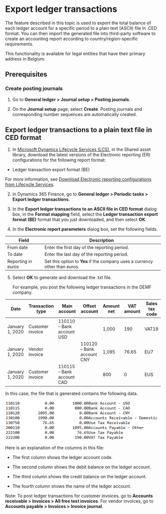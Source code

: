 # Export ledger transactions

The feature described in this topic is used to export the total balance of each
ledger account for a specific period to a plain text (ASCII) file in .CED
format. You can then import the generated file into third-party software to
create an accounting report according to country/region-specific requirements.

This functionality is available for legal entities that have their primary
address in Belgium.

## Prerequisites

### Create posting journals

1.  Go to **General ledger \> Journal setup \> Posting journals**.

2.  On the **Journal setup** page, select **Create**. Posting journals and
    corresponding number sequences are automatically created.

## Export ledger transactions to a plain text file in CED format

1.  In [Microsoft Dynamics Lifecycle Services (LCS)](https://lcs.dynamics.com/V2), in the Shared asset library,
    download the latest versions of the Electronic reporting (ER) configurations
    for the following report format:

-   Ledger transaction export format (BE)

For more information, see [Download Electronic reporting configurations from Lifecycle Services](https://docs.microsoft.com/dynamics365/dev-itpro/analytics/download-electronic-reporting-configuration-lcs).

2.  In Dynamics 365 Finance, go to **General ledger \> Periodic tasks \> Export
    ledger transactions**.

3.  In the **Export ledger transactions to an ASCII file in CED format** dialog
    box, in the **Format mapping** field, select the **Ledger transaction export
    format (BE)** format that you just downloaded, and then select **OK**.

4.  In the **Electronic report parameters** dialog box, set the following
    fields.

| **Field**          | **Description**                                                             |
|--------------------|-----------------------------------------------------------------------------|
| From date          | Enter the first day of the reporting period.                                |
| To date            | Enter the last day of the reporting period.                                 |
| Reporting in euros | Set this option to **Yes** if the company uses a currency other than euros. |

5.  Select **OK** to generate and download the .txt file.

    For example, you post the following ledger transactions in the DEMF company.

| **Date**        | **Transaction type** | **Main account**          | **Offset account**        | **Amount net** | **VAT amount** | **Sales tax code** |
|-----------------|----------------------|---------------------------|---------------------------|----------------|----------------|--------------------|
| January 1, 2020 | Customer invoice     | 110110 – Bank account USD |                           | 1,000          | 190            | VAT19              |
| January 1, 2020 | Vendor invoice       |                           | 110120 – Bank account CNY | 1,095          | 76.65          | EU7                |
| January 1, 2020 | Customer invoice     | 110115 – Bank account CAD |                           | 800            | 0              | EUS                |

In this case, the file that is generated contains the following data.

![](media/1_Export_ledger_transactions.png)

Here is an explanation of the columns in this file:

-   The first column shows the ledger account code.

-   The second column shows the debit balance on the ledger account.

-   The third column shows the credit balance on the ledger account.

-   The fourth column shows the name of the ledger account.

Note: To post ledger transactions for customer invoices, go to **Accounts
receivable \> Invoices \> All free text invoices**. For vendor invoices, go to
**Accounts payable \> Invoices \> Invoice journal**.
